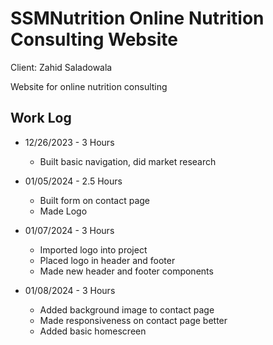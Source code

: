 # SSMNutrition Online Nutrition Consulting Website

Client: Zahid Saladowala

Website for online nutrition consulting

## Work Log

-   12/26/2023 - 3 Hours

    -   Built basic navigation, did market research

-   01/05/2024 - 2.5 Hours

    -   Built form on contact page
    -   Made Logo

-   01/07/2024 - 3 Hours

    -   Imported logo into project
    -   Placed logo in header and footer
    -   Made new header and footer components

-   01/08/2024 - 3 Hours
    -   Added background image to contact page
    -   Made responsiveness on contact page better
    -   Added basic homescreen
